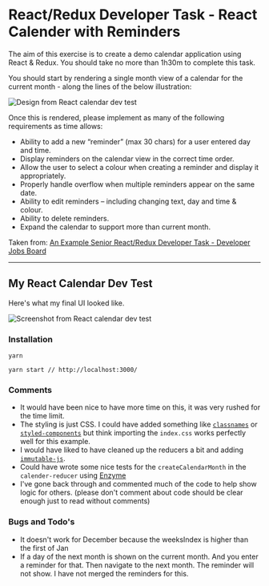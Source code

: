 # React/Redux Developer Task -  React Calender with Reminders

The aim of this exercise is to create a demo calendar application using React & Redux. You should take no more than 1h30m to complete this task.

You should start by rendering a single month view of a calendar for the current month - along the lines of the below illustration:

![Design from React calendar dev test](https://github.com/drydenwilliams/react-calendar/blob/master/react-calendar-dev-test.png "Design for react calendar test")

Once this is rendered, please implement as many of the following requirements as time allows:
* Ability to add a new “reminder” (max 30 chars) for a user entered day and time.
* Display reminders on the calendar view in the correct time order.
* Allow the user to select a colour when creating a reminder and display it appropriately.
* Properly handle overflow when multiple reminders appear on the same date.
* Ability to edit reminders – including changing text, day and time & colour.
* Ability to delete reminders.
* Expand the calendar to support more than current month.

Taken from: [An Example Senior React/Redux Developer Task - Developer Jobs Board](https://developerjobsboard.co.uk/2018/07/28/an-example-senior-react-redux-developer-task/)


---

## My React Calendar Dev Test

Here's what my final UI looked like.

![Screenshot from React calendar dev test](https://github.com/drydenwilliams/react-calendar/blob/master/screenshot.png "Screenshot from React calendar dev test")

### Installation

```
yarn

yarn start // http://localhost:3000/
```

### Comments

* It would have been nice to have more time on this, it was very rushed for the time limit.
* The styling is just CSS. I could have added something like [`classnames`](https://github.com/JedWatson/classnames) or [`styled-components`](https://github.com/styled-components/styled-components) but think importing the `index.css` works perfectly well for this example.
* I would have liked to have cleaned up the reducers a bit and adding [`immutable-js`](https://facebook.github.io/immutable-js/).
* Could have wrote some nice tests for the `createCalendarMonth` in the `calender-reducer` using [Enzyme](https://github.com/airbnb/enzyme)
* I've gone back through and commented much of the code to help show logic for others. (please don't comment about code should be clear enough just to read without comments)

### Bugs and Todo's

* It doesn't work for December because the weeksIndex is higher than the first of Jan
* If a day of the next month is shown on the current month. And you enter a reminder for that. Then navigate to the next month. The reminder will not show. I have not merged the reminders for this.